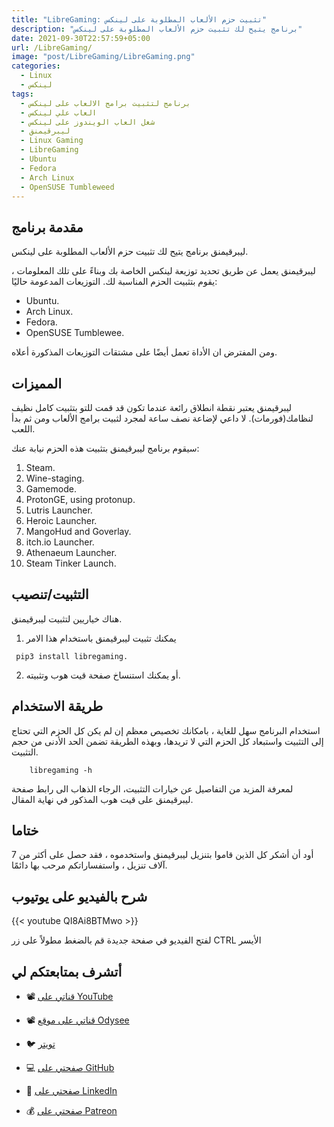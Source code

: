 ```yaml
---
title: "LibreGaming: تثبيت حزم الألعاب المطلوبة على لينكس"
description: "برنامج يتيح لك تثبيت حزم الألعاب المطلوبة على لينكس"
date: 2021-09-30T22:57:59+05:00
url: /LibreGaming/
image: "post/LibreGaming/LibreGaming.png"
categories:
  - Linux
  - لينكس
tags:
  - برنامج لتثبيت برامج الالعاب على لينكس
  - العاب علي لينكس
  - شغل العاب الويندوز على لينكس
  - ليبرقيمنق 
  - Linux Gaming
  - LibreGaming
  - Ubuntu
  - Fedora 
  - Arch Linux 
  - OpenSUSE Tumbleweed 
---
```


## مقدمة برنامج

 ليبرقيمنق برنامج يتيح لك تثبيت حزم الألعاب المطلوبة على لينكس.

 ليبرقيمنق يعمل عن طريق تحديد توزيعة  لينكس الخاصة بك وبناءً على تلك المعلومات ، يقوم بتثبيت الحزم المناسبة لك. التوزيعات المدعومة حاليًا:

- Ubuntu.
- Arch Linux.
- Fedora.
- OpenSUSE Tumblewee.

ومن المفترض ان الأداة تعمل أيضًا على مشتقات التوزيعات المذكورة أعلاه.

## المميزات
 ليبرقيمنق يعتبر نقطة انطلاق رائعة عندما تكون قد قمت للتو بتثبيت كامل نظيف لنظامك(فورمات). لا داعي لإضاعة نصف ساعة لمجرد لثبيت برامج الألعاب ومن ثم بدأ اللعب.

سيقوم برنامج ليبرقيمنق بتثبيت هذه الحزم نيابة عنك:

1. Steam.
2. Wine-staging.
3. Gamemode.
4. ProtonGE, using protonup.
5. Lutris Launcher.
6. Heroic Launcher.
7. MangoHud and Goverlay.
8. itch.io Launcher.
9. Athenaeum Launcher.
10. Steam Tinker Launch.

## التثبيت/تنصيب
هناك خياريين لتثبيت ليبرقيمنق.

1. يمكنك تثبيت ليبرقيمنق باستخدام هذا الامر 
```
 pip3 install libregaming.
```

2. أو يمكنك استنساخ صفحة قيت هوب وتثبيته.


## طريقة الاستخدام

استخدام البرنامج سهل للغاية ، بامكانك تخصيص معظم إن لم يكن كل الحزم التي تحتاج إلى التثبيت واستبعاد كل الحزم التي لا تريدها، وبهذه الطريقة تضمن الحد الأدنى من حجم التثبيت.
```
    libregaming -h
```
لمعرفة المزيد من التفاصيل عن خيارات التثبيت، الرجاء الذهاب الى رابط صفحة ليبرقيمنق على قيت هوب المذكور في نهاية المقال.

## ختاما

أود أن أشكر كل الذين قاموا بتنزيل ليبرقيمنق واستخدموه ، فقد حصل على أكثر من 7 آلاف تنزيل ، واستفساراتكم مرحب بها دائمًا.


## شرح بالفيديو على يوتيوب

{{< youtube QI8Ai8BTMwo >}}

لفتح الفيديو في صفحة جديدة قم بالضغط مطولاً على زر CTRL الأيسر


## أتشرف بمتابعتكم لي

- 📽 [قناتي على YouTube ](https://t.co/qNbPadCaHI?amp=1)

- 📽 [قناتي على موقع Odysee ](https://odysee.com/$/invite/@CTRLplusA:7)

- 🐦 [تويتر](https://twitter.com/ahmedal_balochi)

- 💻 [صفحتي على GitHub ](https://github.com/Ahmed-Al-Balochi)

- 💼 [صفحتي على  LinkedIn ](https://www.linkedin.com/in/ahmed-al-balochi-b97b9b150/)

- 💰 [صفحتي على Patreon ](https://patreon.com/user?u=42792180)
